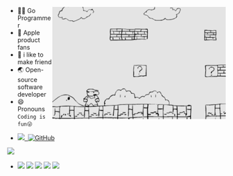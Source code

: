 

<!-- [![Top Langs](https://github-readme-stats.vercel.app/api/top-langs/?username=higker&layout=compact)](https://github.com/anuraghazra/github-readme-stats) -->


<!-- <p align="center">
  <img align="center" src="https://i.gifer.com/Ra0b.gif" />
</p> 
<img align="right" src="https://github-readme-stats.vercel.app/api?username=higker&show_icons=true&theme=algolia" alt="dingshuo's github stats" />
-->

<a href="https://masonicgit.github.io/pacman/" target="_blank"><img align="right"  width="400px" src="./m.gif"  /></a>
- 👨‍💻‍ Go Programmer
- 🍎 Apple product fans
- 👬 i like to make friend
- 🌏 Open-source software developer
- 😄 Pronouns `Coding is fun😜`
- <p > <a href="https://www.ibyte.me"><img src="https://komarev.com/ghpvc/?username=higker">&nbsp;&nbsp;<img alt="GitHub" src="https://img.shields.io/badge/dynamic/json?logo=github&label=GitHub+Followers&labelColor=282c34&color=181717&query=%24.data.totalSubs&url=https%3A%2F%2Fapi.spencerwoo.com%2Fsubstats%2F%3Fsource%3Dgithub%26queryKey%3Dhigker&longCache=true">
</a><img src="https://media.giphy.com/media/WUlplcMpOCEmTGBtBW/giphy.gif" width="30">
<p>

- [![](https://img.shields.io/badge/Golang-1E90FF?style=flat-square&logo=go&logoColor=white)](#)
[![](https://img.shields.io/badge/-Java-red?style=flat-square&logo=java&logoColor=white)](#)
[![](https://img.shields.io/badge/Spring-green?style=flat-square&logo=spring&logoColor=White)](#)
[![](https://img.shields.io/badge/Vim-008B45?style=flat-square&logo=Vim&logoColor=White)](#)
[![](https://img.shields.io/badge/IDE-Jetbrains-000000?style=flat-square&logo=jetbrains&logoColor=White)](#)


<!-- 
<img align="right" src="https://github-readme-stats.vercel.app/api/top-langs/?username=panjf2000&show_icons=true&theme=cobalt&layout=compact" alt="Top Langs" />
-->
